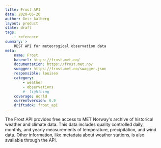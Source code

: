 ```yaml
---
title: Frost API
date: 2020-06-26
author: Geir Aalberg
layout: product
state: draft
tags:
    - reference
summary: >
    REST API for meteorogical observation data
meta:
    name: Frost
    baseurl: https://frost.met.no/
    documentation: https://frost.met.no/
    swagger: https://frost.met.no/swagger.json
    responsible: louiseo
    category:
        - weather
        - observations
        #- lightning
    coverage: World
    currentversion: 0.9
    driftsdok: frost_api
---
```


The Frost API provides free access to MET Norway's archive of historical weather
and climate data. This data includes quality controlled daily, monthly, and
yearly measurements of temperature, precipitation, and wind data. Other
information, like metadata about weather stations, is also available through the
API.
